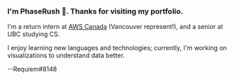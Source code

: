 ### I'm PhaseRush 👋. Thanks for visiting my portfolio.

I'm a return intern at [AWS Canada](https://www.youtube.com/watch?v=dQw4w9WgXcQ) (Vancouver represent!), and a senior at UBC studying CS.

I enjoy learning new languages and technologies; currently, I'm working on visualizations to understand data better.


--Requiem#8148

<!--
**PhaseRush/PhaseRush** is a ✨ _special_ ✨ repository because its `README.md` (this file) appears on your GitHub profile.

Here are some ideas to get you started:

- 🔭 I’m currently working on ...
- 🌱 I’m currently learning ...
- 👯 I’m looking to collaborate on ...
- 🤔 I’m looking for help with ...
- 💬 Ask me about ...
- 📫 How to reach me: ...
- 😄 Pronouns: ...
- ⚡ Fun fact: ...
-->
